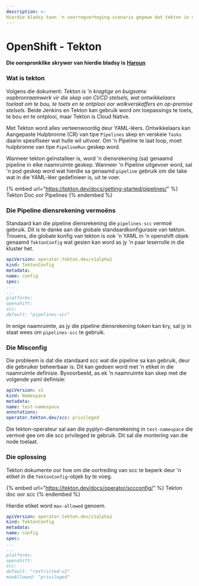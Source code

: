 ```yaml
---
description: >-
Hierdie bladsy toon 'n voorregverhoging-scenario gegewe dat tekton in die kluster geïnstalleer is en dat jy 'n naamruimte kan skep (soms is redigering regte genoeg)
---
```


# OpenShift - Tekton

**Die oorspronklike skrywer van hierdie bladsy is** [**Haroun**](https://www.linkedin.com/in/haroun-al-mounayar-571830211)

### Wat is tekton

Volgens die dokument: _Tekton is 'n kragtige en buigsame oopbronraamwerk vir die skep van CI/CD stelsels, wat ontwikkelaars toelaat om te bou, te toets en te ontplooi oor wolkverskaffers en op-premise stelsels._ Beide Jenkins en Tekton kan gebruik word om toepassings te toets, te bou en te ontplooi, maar Tekton is Cloud Native.&#x20;

Met Tekton word alles verteenwoordig deur YAML-lêers. Ontwikkelaars kan Aangepaste Hulpbronne (CR) van tipe `Pipelines` skep en verskeie `Tasks` daarin spesifiseer wat hulle wil uitvoer. Om 'n Pipeline te laat loop, moet hulpbronne van tipe `PipelineRun` geskep word.

Wanneer tekton geïnstalleer is, word 'n diensrekening (sa) genaamd pipeline in elke naamruimte geskep. Wanneer 'n Pipeline uitgevoer word, sal 'n pod geskep word wat hierdie sa genaamd `pipeline` gebruik om die take wat in die YAML-lêer gedefinieer is, uit te voer.

{% embed url="https://tekton.dev/docs/getting-started/pipelines/" %}
Tekton Doc oor Pipelines
{% endembed %}

### Die Pipeline diensrekening vermoëns

Standaard kan die pipeline diensrekening die `pipelines-scc` vermoë gebruik. Dit is te danke aan die globale standaardkonfigurasie van tekton. Trouens, die globale konfig van tekton is ook 'n YAML in 'n openshift objek genaamd `TektonConfig` wat gesien kan word as jy 'n paar leserrolle in die kluster het.
```yaml
apiVersion: operator.tekton.dev/v1alpha1
kind: TektonConfig
metadata:
name: config
spec:
...
...
platforms:
openshift:
scc:
default: "pipelines-scc"
```
In enige naamruimte, as jy die pipeline diensrekening token kan kry, sal jy in staat wees om `pipelines-scc` te gebruik.

### Die Misconfig

Die probleem is dat die standaard scc wat die pipeline sa kan gebruik, deur die gebruiker beheerbaar is. Dit kan gedoen word met 'n etiket in die naamruimte definisie. Byvoorbeeld, as ek 'n naamruimte kan skep met die volgende yaml definisie:
```yaml
apiVersion: v1
kind: Namespace
metadata:
name: test-namespace
annotations:
operator.tekton.dev/scc: privileged
```
Die tekton-operateur sal aan die pyplyn-diensrekening in `test-namespace` die vermoë gee om die scc privileged te gebruik. Dit sal die montering van die node toelaat.

### Die oplossing

Tekton dokumente oor hoe om die oortreding van scc te beperk deur 'n etiket in die `TektonConfig`-objek by te voeg.

{% embed url="https://tekton.dev/docs/operator/sccconfig/" %}
Tekton doc oor scc
{% endembed %}

Hierdie etiket word `max-allowed` genoem.
```yaml
apiVersion: operator.tekton.dev/v1alpha1
kind: TektonConfig
metadata:
name: config
spec:
...
...
platforms:
openshift:
scc:
default: "restricted-v2"
maxAllowed: "privileged"
```

